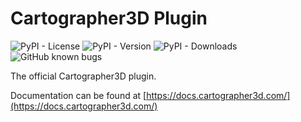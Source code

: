 # Cartographer3D Plugin

![PyPI - License](https://img.shields.io/pypi/l/cartographer3d-plugin)
![PyPI - Version](https://img.shields.io/pypi/v/cartographer3d-plugin)
![PyPI - Downloads](https://img.shields.io/pypi/dm/cartographer3d-plugin)
![GitHub known bugs](https://img.shields.io/github/issues-search/Cartographer3D/cartographer3d-plugin?query=is%3Aissue%20is%3Aopen%20type%3ABug&label=known%20bugs)

The official Cartographer3D plugin.

Documentation can be found at [https://docs.cartographer3d.com/](https://docs.cartographer3d.com/)
